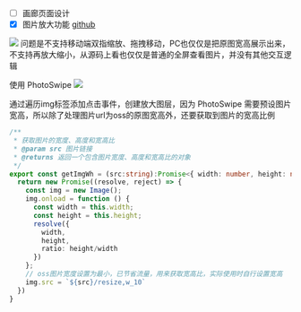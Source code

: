 
- [ ] 画廊页面设计
- [x] 图片放大功能 [github](https://github.com/vuejs/vitepress/issues/854)

![](https://kingan-md-img.oss-cn-guangzhou.aliyuncs.com/blog/20240124152951388.png?x-oss-process=image/format,webp/resize,w_640)
问题是不支持移动端双指缩放、拖拽移动，PC也仅仅是把原图宽高展示出来，不支持再放大缩小，从源码上看也仅仅是普通的全屏查看图片，并没有其他交互逻辑

使用 PhotoSwipe
![](https://kingan-md-img.oss-cn-guangzhou.aliyuncs.com/blog/20240125152240923.png?x-oss-process=image/format,webp/resize,w_640)

通过遍历img标签添加点击事件，创建放大图层，因为 PhotoSwipe 需要预设图片宽高，所以除了处理图片url为oss的原图宽高外，还要获取到图片的宽高比例

```ts
/**
 * 获取图片的宽度、高度和宽高比
 * @param src 图片链接
 * @returns 返回一个包含图片宽度、高度和宽高比的对象
 */
export const getImgWh = (src:string):Promise<{ width: number, height: number,ratio: number }> => {
  return new Promise((resolve, reject) => {
    const img = new Image();
    img.onload = function () {
      const width = this.width;
      const height = this.height;
      resolve({
        width,
        height,
        ratio: height/width
      })
    };
    // oss图片宽度设置为最小，已节省流量，用来获取宽高比，实际使用时自行设置宽高
    img.src = `${src}/resize,w_10`
  })
}
```

